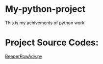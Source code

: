 # My-python-project
This is my achivements of python work
# Project Source Codes:
[BeeperRowAdv.py](link)

